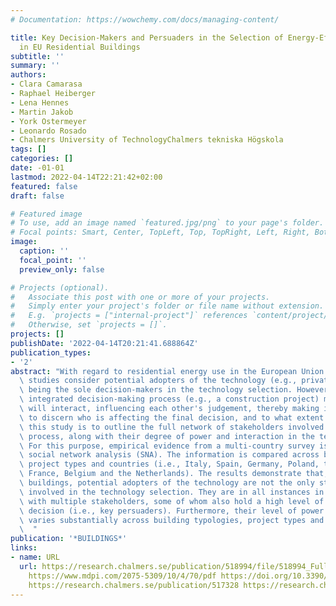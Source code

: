 ```yaml
---
# Documentation: https://wowchemy.com/docs/managing-content/

title: Key Decision-Makers and Persuaders in the Selection of Energy-Efficient Technologies
  in EU Residential Buildings
subtitle: ''
summary: ''
authors:
- Clara Camarasa
- Raphael Heiberger
- Lena Hennes
- Martin Jakob
- York Ostermeyer
- Leonardo Rosado
- Chalmers University of TechnologyChalmers tekniska Högskola
tags: []
categories: []
date: -01-01
lastmod: 2022-04-14T22:21:42+02:00
featured: false
draft: false

# Featured image
# To use, add an image named `featured.jpg/png` to your page's folder.
# Focal points: Smart, Center, TopLeft, Top, TopRight, Left, Right, BottomLeft, Bottom, BottomRight.
image:
  caption: ''
  focal_point: ''
  preview_only: false

# Projects (optional).
#   Associate this post with one or more of your projects.
#   Simply enter your project's folder or file name without extension.
#   E.g. `projects = ["internal-project"]` references `content/project/deep-learning/index.md`.
#   Otherwise, set `projects = []`.
projects: []
publishDate: '2022-04-14T20:21:41.688864Z'
publication_types:
- '2'
abstract: "With regard to residential energy use in the European Union (EU), most\
  \ studies consider potential adopters of the technology (e.g., private owners) as\
  \ being the sole decision-makers in the technology selection. However, during an\
  \ integrated decision-making process (e.g., a construction project) multiple stakeholders\
  \ will interact, influencing each other's judgement, thereby making it difficult\
  \ to discern who is affecting the final decision, and to what extent. The goal of\
  \ this study is to outline the full network of stakeholders involved in the decision-making\
  \ process, along with their degree of power and interaction in the technology choice.\
  \ For this purpose, empirical evidence from a multi-country survey is examined using\
  \ social network analysis (SNA). The information is compared across building typologies,\
  \ project types and countries (i.e., Italy, Spain, Germany, Poland, the United Kingdom,\
  \ France, Belgium and the Netherlands). The results demonstrate that, in EU residential\
  \ buildings, potential adopters of the technology are not the only stakeholders\
  \ involved in the technology selection. They are in all instances in communication\
  \ with multiple stakeholders, some of whom also hold a high level of power in the\
  \ decision (i.e., key persuaders). Furthermore, their level of power and communication\
  \ varies substantially across building typologies, project types and countries.\
  \  "
publication: '*BUILDINGS*'
links:
- name: URL
  url: https://research.chalmers.se/publication/518994/file/518994_Fulltext.pdf FULLTEXT
    https://www.mdpi.com/2075-5309/10/4/70/pdf https://doi.org/10.3390/buildings10040070
    https://research.chalmers.se/publication/517328 https://research.chalmers.se/publication/518994
---
```

